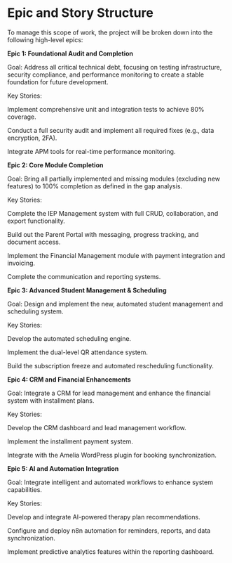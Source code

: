 # Epic and Story Structure

To manage this scope of work, the project will be broken down into the following high-level epics:

**Epic 1: Foundational Audit and Completion**

Goal: Address all critical technical debt, focusing on testing infrastructure, security compliance, and performance monitoring to create a stable foundation for future development.

Key Stories:

Implement comprehensive unit and integration tests to achieve 80% coverage.

Conduct a full security audit and implement all required fixes (e.g., data encryption, 2FA).

Integrate APM tools for real-time performance monitoring.

**Epic 2: Core Module Completion**

Goal: Bring all partially implemented and missing modules (excluding new features) to 100% completion as defined in the gap analysis.

Key Stories:

Complete the IEP Management system with full CRUD, collaboration, and export functionality.

Build out the Parent Portal with messaging, progress tracking, and document access.

Implement the Financial Management module with payment integration and invoicing.

Complete the communication and reporting systems.

**Epic 3: Advanced Student Management & Scheduling**

Goal: Design and implement the new, automated student management and scheduling system.

Key Stories:

Develop the automated scheduling engine.

Implement the dual-level QR attendance system.

Build the subscription freeze and automated rescheduling functionality.

**Epic 4: CRM and Financial Enhancements**

Goal: Integrate a CRM for lead management and enhance the financial system with installment plans.

Key Stories:

Develop the CRM dashboard and lead management workflow.

Implement the installment payment system.

Integrate with the Amelia WordPress plugin for booking synchronization.

**Epic 5: AI and Automation Integration**

Goal: Integrate intelligent and automated workflows to enhance system capabilities.

Key Stories:

Develop and integrate AI-powered therapy plan recommendations.

Configure and deploy n8n automation for reminders, reports, and data synchronization.

Implement predictive analytics features within the reporting dashboard.